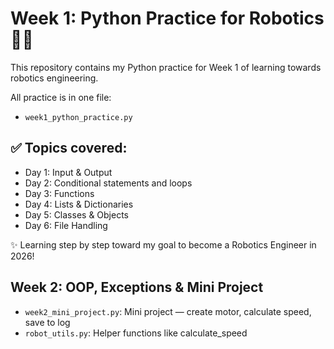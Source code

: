 # Week 1: Python Practice for Robotics 🚀🤖

This repository contains my Python practice for Week 1 of learning towards robotics engineering.

All practice is in one file:
- `week1_python_practice.py`

## ✅ Topics covered:
- Day 1: Input & Output
- Day 2: Conditional statements and loops
- Day 3: Functions
- Day 4: Lists & Dictionaries
- Day 5: Classes & Objects
- Day 6: File Handling

✨ Learning step by step toward my goal to become a Robotics Engineer in 2026!


## Week 2: OOP, Exceptions & Mini Project
- `week2_mini_project.py`: Mini project — create motor, calculate speed, save to log
- `robot_utils.py`: Helper functions like calculate_speed
